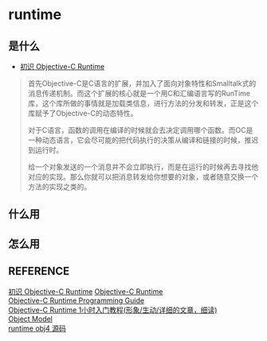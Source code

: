 # runtime

## 是什么

- [初识 Objective-C Runtime][ref1]
> 首先Objective-C是C语言的扩展，并加入了面向对象特性和Smalltalk式的消息传递机制。而这个扩展的核心就是一个用C和汇编语言写的RunTime库，这个库所做的事情就是加载类信息，进行方法的分发和转发，正是这个库赋予了Objective-C的动态特性。  
>
>对于C语言，函数的调用在编译的时候就会去决定调用哪个函数。而OC是一种动态语言，它会尽可能的把代码执行的决策从编译和链接的时候，推迟到运行时。  
>
>给一个对象发送的一个消息并不会立即执行，而是在运行的时候再去寻找他对应的实现。那么你就可以把消息转发给你想要的对象，或者随意交换一个方法的实现之类的。

## 什么用
## 怎么用
## REFERENCE
[ref1]:http://www.saitjr.com/ios/objc-runtime.html

[初识 Objective-C Runtime][ref1]
[Objective-C Runtime](https://developer.apple.com/documentation/objectivec/objective_c_runtime)  
[Objective-C Runtime Programming Guide](https://developer.apple.com/library/content/documentation/Cocoa/Conceptual/ObjCRuntimeGuide/Introduction/Introduction.html#//apple_ref/doc/uid/TP40008048)  
[Objective-C Runtime 1小时入门教程(形象/生动/详细的文章，细读)](https://www.ianisme.com/ios/2019.html)  
[Object Model](https://nishitmehta.com/page/2/)  
[runtime obj4 源码](https://github.com/opensource-apple/objc4)  
